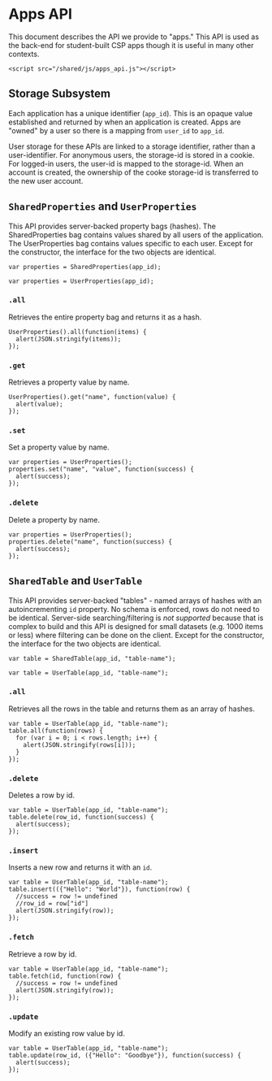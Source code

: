 # Apps API

This document describes the API we provide to "apps." This API is used as the back-end for student-built CSP apps though it is useful in many other contexts.

```
<script src="/shared/js/apps_api.js"></script>
```

## Storage Subsystem

Each application has a unique identifier (`app_id`). This is an opaque value established and returned by when an application is created. Apps are "owned" by a user so there is a mapping from `user_id` to `app_id`.

User storage for these APIs are linked to a storage identifier, rather than a user-identifier. For anonymous users, the storage-id is stored in a cookie. For logged-in users, the user-id is mapped to the storage-id. When an account is created, the ownership of the cooke storage-id is transferred to the new user account.

## `SharedProperties` and `UserProperties`

This API provides server-backed property bags (hashes). The SharedProperties bag contains values shared by all users of the application. The UserProperties bag contains values specific to each user. Except for the constructor, the interface for the two objects are identical.

```
var properties = SharedProperties(app_id);
```

```
var properties = UserProperties(app_id);
```

### `.all`

Retrieves the entire property bag and returns it as a hash.

```
UserProperties().all(function(items) {
  alert(JSON.stringify(items));
});
```

### `.get`

Retrieves a property value by name.

```
UserProperties().get("name", function(value) {
  alert(value);
});
```

### `.set`

Set a property value by name.

```
var properties = UserProperties();
properties.set("name", "value", function(success) {
  alert(success);
});
```

### `.delete`

Delete a property by name.

```
var properties = UserProperties();
properties.delete("name", function(success) {
  alert(success);
});
```

## `SharedTable` and `UserTable`

This API provides server-backed "tables" - named arrays of hashes with an autoincrementing `id` property. No schema is enforced, rows do not need to be identical. Server-side searching/filtering is *not supported* because that is complex to build and this API is designed for small datasets (e.g. 1000 items or less) where filtering can be done on the client. Except for the constructor, the interface for the two objects are identical.

```
var table = SharedTable(app_id, "table-name");
```

```
var table = UserTable(app_id, "table-name");
```

### `.all`

Retrieves all the rows in the table and returns them as an array of hashes.

```
var table = UserTable(app_id, "table-name");
table.all(function(rows) {
  for (var i = 0; i < rows.length; i++) {
    alert(JSON.stringify(rows[i]));
  }
});
```

### `.delete`

Deletes a row by id.

```
var table = UserTable(app_id, "table-name");
table.delete(row_id, function(success) {
  alert(success);
});
```

### `.insert`

Inserts a new row and returns it with an `id`.

```
var table = UserTable(app_id, "table-name");
table.insert(({"Hello": "World"}), function(row) {
  //success = row != undefined
  //row_id = row["id"]
  alert(JSON.stringify(row));
});
```

### `.fetch`

Retrieve a row by id.

```
var table = UserTable(app_id, "table-name");
table.fetch(id, function(row) {
  //success = row != undefined
  alert(JSON.stringify(row));
});
```

### `.update`

Modify an existing row value by id.

```
var table = UserTable(app_id, "table-name");
table.update(row_id, ({"Hello": "Goodbye"}), function(success) {
  alert(success);
});
```
